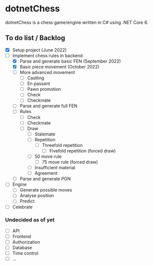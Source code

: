 # dotnetChess
dotnetChess is a chess game/engine written in C# using .NET Core 6.

## To do list / Backlog
- [x] Setup project (June 2022)
- [ ] Implement chess rules in backend
  - [x] Parse and generate basic FEN (September 2022)
  - [x] Basic piece movement (October 2022)
  - [ ] More advanced movement
    - [ ] Castling
    - [ ] En passant
    - [ ] Pawn promotion
    - [ ] Check
    - [ ] Checkmate
  - [ ] Parse and generate full FEN
  - [ ] Rules
    - [ ] Check
    - [ ] Checkmate
    - [ ] Draw
      - [ ] Stalemate
      - [ ] Repetition
        - [ ] Threefold repetition
          - [ ] Fivefold repetition (forced draw)
      - [ ] 50 move rule
        - [ ] 75 move rule (forced draw)
      - [ ] Insufficient material
      - [ ] Agreement
  - [ ] Parse and generate PGN
- [ ] Engine
  - [ ] Generate possible moves
  - [ ] Analyse position
  - [ ] Predict 
- [ ] Celebrate

### Undecided as of yet
- [ ] API
- [ ] Frontend
- [ ] Authorization
- [ ] Database
- [ ] Time control
- [ ] ...
